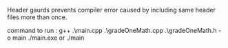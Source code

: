 Header gaurds prevents compiler error caused by including same header files more than once.

 command to run : g++ .\main.cpp .\gradeOneMath.cpp .\gradeOneMath.h -o main
                  ./main.exe or ./main